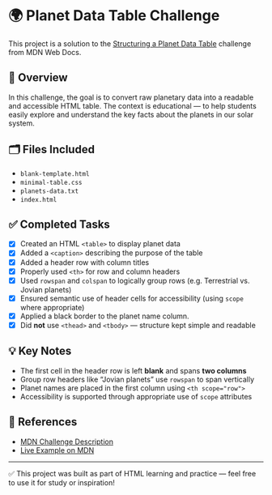 # 🌍 Planet Data Table Challenge

This project is a solution to the [Structuring a Planet Data Table](https://developer.mozilla.org/en-US/docs/Learn/HTML/Tables/Structuring_planet_data) challenge from MDN Web Docs.

## 📘 Overview

In this challenge, the goal is to convert raw planetary data into a readable and accessible HTML table. The context is educational — to help students easily explore and understand the key facts about the planets in our solar system.

## 🗂️ Files Included

- `blank-template.html` 
- `minimal-table.css`
- `planets-data.txt` 
- `index.html` 

## ✅ Completed Tasks

- [x] Created an HTML `<table>` to display planet data
- [x] Added a `<caption>` describing the purpose of the table
- [x] Added a header row with column titles
- [x] Properly used `<th>` for row and column headers
- [x] Used `rowspan` and `colspan` to logically group rows (e.g. Terrestrial vs. Jovian planets)
- [x] Ensured semantic use of header cells for accessibility (using `scope` where appropriate)
- [x] Applied a black border to the planet name column.
- [x] Did **not** use `<thead>` and `<tbody>` — structure kept simple and readable

## 💡 Key Notes

- The first cell in the header row is left **blank** and spans **two columns**
- Group row headers like “Jovian planets” use `rowspan` to span vertically
- Planet names are placed in the first column using `<th scope="row">`
- Accessibility is supported through appropriate use of `scope` attributes

## 🔗 References

- [MDN Challenge Description](https://developer.mozilla.org/en-US/docs/Learn/HTML/Tables/Structuring_planet_data)
- [Live Example on MDN](https://mdn.github.io/learning-area/html/tables/structuring-a-table/)

---

✅ This project was built as part of HTML learning and practice — feel free to use it for study or inspiration!

